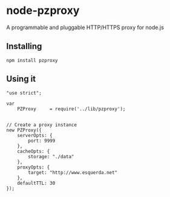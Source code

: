 # node-pzproxy 

A programmable and pluggable HTTP/HTTPS proxy for node.js

## Installing

	npm install pzproxy

## Using it

	"use strict";

	var
	    PZProxy		= require('../lib/pzproxy');


	// Create a proxy instance
	new PZProxy({
	    serverOpts: {
	        port: 9999
	    },
	    cacheOpts: {
	        storage: "./data"
	    },
	    proxyOpts: {
	        target: "http://www.esquerda.net"
	    },
	    defaultTTL: 30
	});
